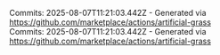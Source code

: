 Commits: 2025-08-07T11:21:03.442Z - Generated via https://github.com/marketplace/actions/artificial-grass
<br>
Commits: 2025-08-07T11:21:03.442Z - Generated via https://github.com/marketplace/actions/artificial-grass
<br>
